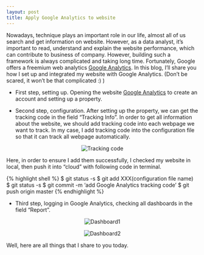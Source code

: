```yaml
---
layout: post
title: Apply Google Analytics to website
---
```


Nowadays, technique plays an important role in our life, almost all of us search 
and get information on website. However, as a data analyst, it’s important to 
read, understand and explain the website performance, which can contribute to 
business of company. However, building such a framework is always complicated 
and taking long time. Fortunately, Google offers a freemium web analytics 
[Google Analytics][Google Analytics]. In this blog, I’ll share you how I 
set up and integrated my website with Google Analytics. (Don’t be scared, it 
won’t be that complicated :) )

- First step, setting up. Opening the website [Google Analytics][Google Analytics] 
to create an account and setting up a property. 

- Second step, configuration. After setting up the property, we can get the 
tracking code in the field “Tracking Info”. In order to get all information 
about the website, we should add tracking code into each webpage we want to 
track. In my case, I add tracking code into the configuration file so that it 
can track all webpage automatically.

<p align="center">
  <img alt="Tracking code" src="{{ site.baseurl }}/images/20161018-tracking-code.png"/>
</p>

Here, in order to ensure I add them successfully, I checked my website in local, 
then push it into “cloud” with following code in terminal.

{% highlight shell %}
  $ git status -s
  $ git add XXX(configuration file name)
  $ git status -s
  $ git commit -m ‘add Google Analytics tracking code’
  $ git push origin master
{% endhighlight %}

- Third step, logging in Google Analytics, checking all dashboards in the field 
“Report”.

<p align="center">
  <img alt="Dashboard1" src="{{ site.baseurl }}/images/20161018-dashboard1.png"/>
</p>  

<p align="center">
  <img alt="Dashboard2" src="{{ site.baseurl }}/images/20161018-dashboard2.png"/>
</p>

Well, here are all things that I share to you today.

[Google Analytics]:https://www.google.com/analytics

